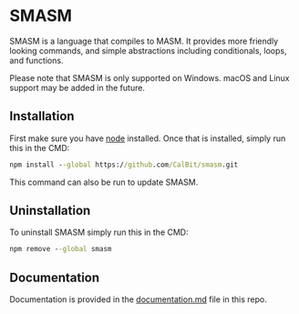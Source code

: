 # SMASM
SMASM is a language that compiles to MASM. It provides more friendly looking commands, and simple abstractions including conditionals, loops, and functions.

Please note that SMASM is only supported on Windows.
macOS and Linux support may be added in the future.

## Installation
First make sure you have [node](https://nodejs.org/en/) installed.
Once that is installed, simply run this in the CMD:
```cmd
npm install --global https://github.com/CalBit/smasm.git
```

This command can also be run to update SMASM.

## Uninstallation
To uninstall SMASM simply run this in the CMD:
```cmd
npm remove --global smasm
```

## Documentation
Documentation is provided in the [documentation.md](https://github.com/CalBit/smasm/blob/main/documentation.md) file in this repo.
